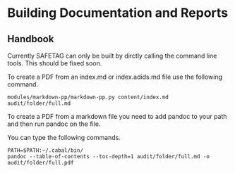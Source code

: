 # Building Documentation and Reports

## Handbook

Currently SAFETAG can only be built by dirctly calling the command line tools. This should be fixed soon.

To create a PDF from an index.md or index.adids.md file use the following command.

```
modules/markdown-pp/markdown-pp.py content/index.md audit/folder/full.md
```

To create a PDF from a markdown file you need to add pandoc to your path and then run pandoc on the file.

You can type the following commands.

```
PATH=$PATH:~/.cabal/bin/
pandoc --table-of-contents --toc-depth=1 audit/folder/full.md -o audit/folder/full.pdf
```
